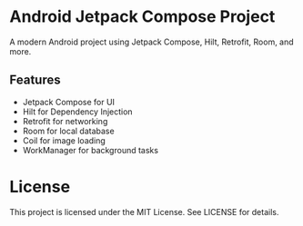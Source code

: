# Android Jetpack Compose Project

A modern Android project using Jetpack Compose, Hilt, Retrofit, Room, and more.

## Features
- Jetpack Compose for UI
- Hilt for Dependency Injection
- Retrofit for networking
- Room for local database
- Coil for image loading
- WorkManager for background tasks


# License

This project is licensed under the MIT License. See LICENSE for details.

